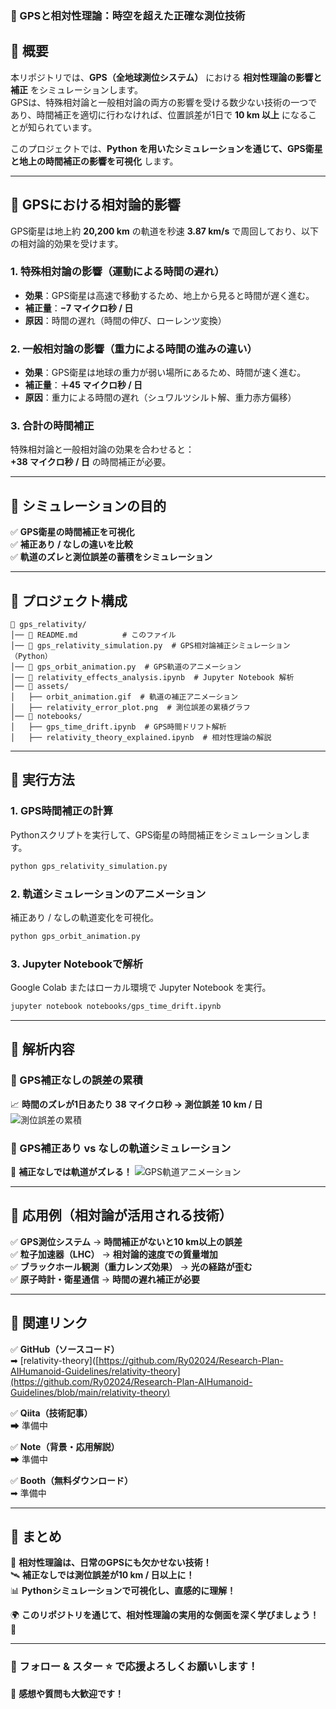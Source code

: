 ### **📌 GPSと相対性理論：時空を超えた正確な測位技術**  

## **📌 概要**  
本リポジトリでは、**GPS（全地球測位システム）** における **相対性理論の影響と補正** をシミュレーションします。  
GPSは、特殊相対論と一般相対論の両方の影響を受ける数少ない技術の一つであり、時間補正を適切に行わなければ、位置誤差が1日で **10 km 以上** になることが知られています。  

このプロジェクトでは、**Python を用いたシミュレーションを通じて、GPS衛星と地上の時間補正の影響を可視化** します。  

---

## **📌 GPSにおける相対論的影響**  
GPS衛星は地上約 **20,200 km** の軌道を秒速 **3.87 km/s** で周回しており、以下の相対論的効果を受けます。

### **1. 特殊相対論の影響（運動による時間の遅れ）**  
- **効果**：GPS衛星は高速で移動するため、地上から見ると時間が遅く進む。  
- **補正量**：**−7 マイクロ秒 / 日**  
- **原因**：時間の遅れ（時間の伸び、ローレンツ変換）  

### **2. 一般相対論の影響（重力による時間の進みの違い）**  
- **効果**：GPS衛星は地球の重力が弱い場所にあるため、時間が速く進む。  
- **補正量**：**＋45 マイクロ秒 / 日**  
- **原因**：重力による時間の遅れ（シュワルツシルト解、重力赤方偏移）  

### **3. 合計の時間補正**  
特殊相対論と一般相対論の効果を合わせると：  
**+38 マイクロ秒 / 日** の時間補正が必要。

---

## **📌 シミュレーションの目的**
✅ **GPS衛星の時間補正を可視化**  
✅ **補正あり / なしの違いを比較**  
✅ **軌道のズレと測位誤差の蓄積をシミュレーション**  

---

## **📌 プロジェクト構成**
```plaintext
📂 gps_relativity/
│── 📜 README.md          # このファイル
│── 📜 gps_relativity_simulation.py  # GPS相対論補正シミュレーション（Python）
│── 📜 gps_orbit_animation.py  # GPS軌道のアニメーション
│── 📜 relativity_effects_analysis.ipynb  # Jupyter Notebook 解析
│── 📂 assets/
│   ├── orbit_animation.gif  # 軌道の補正アニメーション
│   ├── relativity_error_plot.png  # 測位誤差の累積グラフ
│── 📂 notebooks/
│   ├── gps_time_drift.ipynb  # GPS時間ドリフト解析
│   ├── relativity_theory_explained.ipynb  # 相対性理論の解説
```

---

## **📌 実行方法**
### **1. GPS時間補正の計算**
Pythonスクリプトを実行して、GPS衛星の時間補正をシミュレーションします。
```bash
python gps_relativity_simulation.py
```

### **2. 軌道シミュレーションのアニメーション**
補正あり / なしの軌道変化を可視化。
```bash
python gps_orbit_animation.py
```

### **3. Jupyter Notebookで解析**
Google Colab またはローカル環境で Jupyter Notebook を実行。
```bash
jupyter notebook notebooks/gps_time_drift.ipynb
```

---

## **📌 解析内容**
### **🔹 GPS補正なしの誤差の累積**
📈 **時間のズレが1日あたり 38 マイクロ秒 → 測位誤差 10 km / 日**  
![測位誤差の累積](assets/relativity_error_plot.png)

### **🔹 GPS補正あり vs なしの軌道シミュレーション**
🎥 **補正なしでは軌道がズレる！**
![GPS軌道アニメーション](assets/orbit_animation.gif)

---

## **📌 応用例（相対論が活用される技術）**
✅ **GPS測位システム** → **時間補正がないと10 km以上の誤差**  
✅ **粒子加速器（LHC）** → **相対論的速度での質量増加**  
✅ **ブラックホール観測（重力レンズ効果）** → **光の経路が歪む**  
✅ **原子時計・衛星通信** → **時間の遅れ補正が必要**  

---

## **📌 関連リンク**
✅ **GitHub（ソースコード）**  
➡ [relativity-theory]([https://github.com/Ry02024/Research-Plan-AIHumanoid-Guidelines/relativity-theory](https://github.com/Ry02024/Research-Plan-AIHumanoid-Guidelines/blob/main/relativity-theory)  

✅ **Qiita（技術記事）**  
➡ 準備中  

✅ **Note（背景・応用解説）**  
➡ 準備中  

✅ **Booth（無料ダウンロード）**  
➡ 準備中  

---

## **📌 まとめ**
🚀 **相対性理論は、日常のGPSにも欠かせない技術！**  
🛰️ **補正なしでは測位誤差が10 km / 日以上に！**  
📊 **Pythonシミュレーションで可視化し、直感的に理解！**  

🌍 **このリポジトリを通じて、相対性理論の実用的な側面を深く学びましょう！** 🚀

---

### **🔹 フォロー & スター ⭐ で応援よろしくお願いします！**  
📢 **感想や質問も大歓迎です！**
